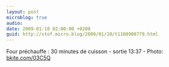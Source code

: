 ```yaml
---
layout: post
microblog: true
audio: 
date: 2009-01-10 02:00:00 +0200
guid: http://xtof.micro.blog/2009/01/10/t1108908779.html
---
```

Four préchauffe : 30 minutes de cuisson - sortie 13:37 - Photo: [bkite.com/03C5Q](http://bkite.com/03C5Q)
